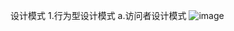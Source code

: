 设计模式
1.行为型设计模式
    a.访问者设计模式
    ![image](http://img.blog.csdn.net/20141115220039203?watermark/2/text/aHR0cDovL2Jsb2cuY3Nkbi5uZXQvamFuaWNlMDUyOQ==/font/5a6L5L2T/fontsize/400/fill/I0JBQkFCMA==/dissolve/70/gravity/Center)
